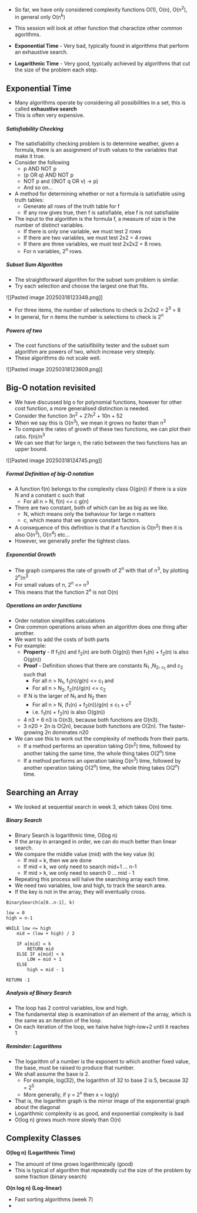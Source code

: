 - So far, we have only considered complexity functions O(1), O(n), O(n<sup>2</sup>), in general only O(n<sup>k</sup>)
- This session will look at other function that charactize other common agorithms. 

- **Exponential Time** - Very bad, typically found in algorithms that perform an exhaustive search. 
- **Logarithmic Time** - Very good, typically achieved by algorithms that cut the size of the problem each step. 

## Exponential Time

- Many algorithms operate by considering all possibilities in a set, this is called **exhaustive search**
- This is often very expensive. 

##### Satisfiability Checking

- The satisfiability checking problem is to determine weather, given a formula, there is an assignment of truth values to the variables that make it true. 
- Consider the following
	- p AND NOT p
	- (p OR q) AND NOT p
	- NOT p and ((NOT q OR v) -> p)
	- And so on...
- A method for determining whether or not a formula is satisfiable using truth tables:
	- Generate all rows of the truth table for f
	- If any row gives true, then f is satisfiable, else f is not satisfiable
- The input to the algorithm is the formula f, a measure of size is the number of distinct variables.
	- If there is only one variable, we must test 2 rows
	- If there are two variables, we must test 2x2 = 4 rows
	- If there are three variables, we must test 2x2x2 = 8 rows. 
	- For n variables, 2<sup>n</sup> rows. 

##### Subset Sum Algorithm

- The straightforward algorithm for the subset sum problem is similar. 
- Try each selection and choose the largest one that fits.

![[Pasted image 20250318123348.png]]

- For three items, the number of selections to check is 2x2x2 = 2<sup>3</sup> = 8
- In general, for n items the number is selections to check is 2<sup>n</sup>

##### Powers of two

- The cost functions of the satisifibility tester and the subset sum algorithm are powers of two, which increase very steeply. 
- These algorithms do not scale well. 

![[Pasted image 20250318123609.png]]

## Big-O notation revisited

- We have discussed big o for polynomial functions, however for other cost function, a more generalised distinction is needed. 
- Consider the function 3n<sup>2</sup> + 27n<sup>2</sup> + 10n + 52
- When we say this is O(n<sup>3</sup>), we mean it grows no faster than n<sup>3</sup> 
- To compare the rates of growth of these two functions, we can plot their ratio. f(n)/n<sup>3</sup>
- We can see that for large n, the ratio between the two functions has an upper bound. 

![[Pasted image 20250318124745.png]]

##### Formal Definition of big-O notation

- A function f(n) belongs to the complexity class O(g(n)) if there is a size N and a constant c such that 
	- For all n > N, f(n) <= c g(n)
- There are two constant, both of which can be as big as we like.
	- N, which means only the behaviour for large n matters
	- c, which means that we ignore constant factors. 
- A consequence of this definition is that if a function is O(n<sup>2</sup>) then it is also O(n<sup>3</sup>), O(n<sup>4</sup>) etc...
- However, we generally prefer the tightest class. 


##### Exponential Growth

- The graph compares the rate of growth of 2<sup>n</sup> with that of n<sup>3</sup>, by plotting 2<sup>n</sup>/n<sup>3</sup>
- For small values of n, 2<sup>n</sup> <= n<sup>3</sup>
- This means that the function 2<sup>n</sup> is not O(n)


##### Operations on order functions

- Order notation simplifies calculations
- One common operations arises when an algorithm does one thing after another. 
- We want to add the costs of both parts
- For example:
	- **Property** - If f<sub>1</sub>(n) and f<sub>2</sub>(n) are both O(g(n)) then f<sub>1</sub>(n) + f<sub>2</sub>(n) is also O(g(n))
	- **Proof** - Definition shows that there are constants N<sub>1</sub> ,N<sub>2</sub>, <sub>c<sub>1</sub></sub> and c<sub>2</sub> such that
		- For all n > N<sub>1</sub>, f<sub>1</sub>(n)/g(n) <= c<sub>1</sub> and
		- For all n > N<sub>2</sub>, f<sub>2</sub>(n)/g(n) <= c<sub>2</sub>
	- If N is the larger of N<sub>1</sub> and N<sub>2</sub> then
		-  For all n > N, (f<sub>1</sub>(n) + f<sub>2</sub>(n))/g(n) ≤ c<sub>1</sub> + c<sup>2</sup>
		- i.e. f<sub>1</sub>(n) + f<sub>2</sub>(n) is also O(g(n))
	- 4 n3 + 6 n3 is O(n3), because both functions are O(n3).
	- 3 n20 + 2n is O(2n), because both functions are O(2n). The faster-growing 2n dominates n20
- We can use this to work out the complexity of methods from their parts.
	- If a method performs an operation taking O(n<sup>2</sup>) time, followed by another taking the same time, the whole thing takes O(2<sup>n</sup>) time
	- If a method performs an operation taking O(n<sup>3</sup>) time, followed by another operation taking O(2<sup>n</sup>) time, the whole thing takes O(2<sup>n</sup>) time. 



## Searching an Array

- We looked at sequential search in week 3, which takes O(n) time. 

##### Binary Search

- Binary Search is logarithmic time, O(log n)
- If the array in arranged in order, we can do much better than linear search. 
- We compare the middle value (mid) with the key value (k)
	- If mid = k, then we are done
	- If mid < k, we only need to search mid+1 ... n-1
	- If mid > k, we only need to search 0 ... mid - 1
- Repeating this process will halve the searching array each time. 
- We need two variables, low and high, to track the search area.
- If the key is not in the array, they will eventually cross. 


```
BinarySearch(a[0..n-1], k)

low = 0
high = n-1

WHILE low <= high
	mid = (low + high) / 2
	
	IF a[mid] = k
		RETURN mid
	ELSE IF a[mid] < k
		LOW = mid + 1
	ELSE
		high = mid - 1

RETURN -1
```


##### Analysis of Binary Search

- The loop has 2 control variables, low and high. 
- The fundamental step is examination of an element of the array, which is the same as an iteration of the loop. 
- On each iteration of the loop, we halve halve high-low+2 until it reaches 1


##### Reminder: Logarithms

- The logarithm of a number is the exponent to which another fixed value, the base, must be raised to produce that number. 
- We shall assume the base is 2. 
	- For example, log(32), the logarithm of 32 to base 2 is 5, because 32 = 2<sup>5</sup>
	- More generally, if y = 2<sup>x</sup> then x = log(y)
- That is, the logarithm graph is the mirror image of the exponential graph about the diagonal
- Logarithmic complexity is as good, and exponential complexity is bad
- O(log n) grows much more slowly than O(n)

## Complexity Classes

 **O(log n) (Logarithmic Time)**
 - The amount of time grows logarithmically (good)
 - This is typical of algorithm that repeatedly cut the size of the problem by some fraction (binary search)

**O(n log n) (Log-linear)**
- Fast sorting algorithms (week 7)
- 